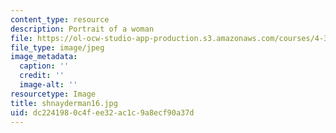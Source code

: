 ```yaml
---
content_type: resource
description: Portrait of a woman
file: https://ol-ocw-studio-app-production.s3.amazonaws.com/courses/4-341-introduction-to-photography-fall-2002/dc2241980c4fee32ac1c9a8ecf90a37d_shnayderman16.jpg
file_type: image/jpeg
image_metadata:
  caption: ''
  credit: ''
  image-alt: ''
resourcetype: Image
title: shnayderman16.jpg
uid: dc224198-0c4f-ee32-ac1c-9a8ecf90a37d
---
```


